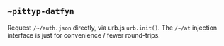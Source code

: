 ## `~pittyp-datfyn`
Request `/~/auth.json` directly, via urb.js `urb.init()`. The `/~/at` injection interface is just for convenience / fewer round-trips.